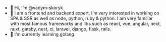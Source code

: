 - 👋 Hi, I’m @vadym-skoryk
- 👀 I am a frontend and backend expert. I’m very interested in working on SPA & SSR as well as node, python, ruby & python.
I am very familiar with most famous frameworks and libs such as react, vue, angular, next, nuxt, gatsby, nest, ci, laravel, django, flask, rails.
- 🌱 I’m currently learning golang

<!---
vadym-skoryk/vadym-skoryk is a ✨ special ✨ repository because its `README.md` (this file) appears on your GitHub profile.
You can click the Preview link to take a look at your changes.
--->

